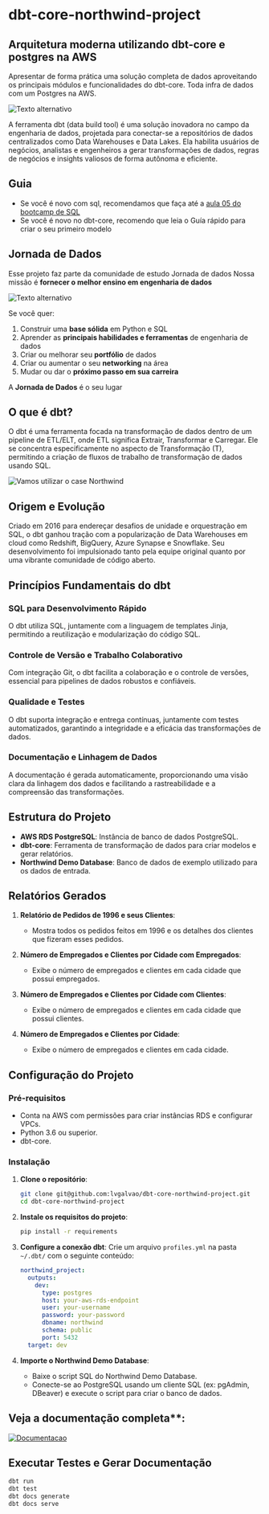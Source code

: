 # dbt-core-northwind-project

## Arquitetura moderna utilizando dbt-core e postgres na AWS

Apresentar de forma prática uma solução completa de dados aproveitando os principais módulos e funcionalidades do dbt-core. Toda infra de dados com um Postgres na AWS.

![Texto alternativo](./pics/overview.png)

A ferramenta dbt (data build tool) é uma solução inovadora no campo da engenharia de dados, projetada para conectar-se a repositórios de dados centralizados como Data Warehouses e Data Lakes. Ela habilita usuários de negócios, analistas e engenheiros a gerar transformações de dados, regras de negócios e insights valiosos de forma autônoma e eficiente.

## Guia

- Se você é novo com sql, recomendamos que faça até a [aula 05 do bootcamp de SQL](https://github.com/lvgalvao/Northwind-SQL-Analytics/tree/main)
- Se você é novo no dbt-core, recomendo que leia o Guía rápido para criar o seu primeiro modelo

## Jornada de Dados

Esse projeto faz parte da comunidade de estudo Jornada de dados
Nossa missão é **fornecer o melhor ensino em engenharia de dados**

![Texto alternativo](./pics/jornada.png)

Se você quer:

1) Construir uma **base sólida** em Python e SQL
2) Aprender as **principais habilidades e ferramentas** de engenharia de dados
3) Criar ou melhorar seu **portfólio** de dados
4) Criar ou aumentar o seu **networking** na área
5) Mudar ou dar o **próximo passo em sua carreira**

A **Jornada de Dados** é o seu lugar

## O que é dbt?

O dbt é uma ferramenta focada na transformação de dados dentro de um pipeline de ETL/ELT, onde ETL significa Extrair, Transformar e Carregar. Ele se concentra especificamente no aspecto de Transformação (T), permitindo a criação de fluxos de trabalho de transformação de dados usando SQL.

![Vamos utilizar o case Northwind](./pics/northwind.png)

## Origem e Evolução

Criado em 2016 para endereçar desafios de unidade e orquestração em SQL, o dbt ganhou tração com a popularização de Data Warehouses em cloud como Redshift, BigQuery, Azure Synapse e Snowflake. Seu desenvolvimento foi impulsionado tanto pela equipe original quanto por uma vibrante comunidade de código aberto.

## Princípios Fundamentais do dbt

### SQL para Desenvolvimento Rápido

O dbt utiliza SQL, juntamente com a linguagem de templates Jinja, permitindo a reutilização e modularização do código SQL.

### Controle de Versão e Trabalho Colaborativo

Com integração Git, o dbt facilita a colaboração e o controle de versões, essencial para pipelines de dados robustos e confiáveis.

### Qualidade e Testes

O dbt suporta integração e entrega contínuas, juntamente com testes automatizados, garantindo a integridade e a eficácia das transformações de dados.

### Documentação e Linhagem de Dados

A documentação é gerada automaticamente, proporcionando uma visão clara da linhagem dos dados e facilitando a rastreabilidade e a compreensão das transformações.

## Estrutura do Projeto

- **AWS RDS PostgreSQL**: Instância de banco de dados PostgreSQL.
- **dbt-core**: Ferramenta de transformação de dados para criar modelos e gerar relatórios.
- **Northwind Demo Database**: Banco de dados de exemplo utilizado para os dados de entrada.

## Relatórios Gerados

1. **Relatório de Pedidos de 1996 e seus Clientes**:
   - Mostra todos os pedidos feitos em 1996 e os detalhes dos clientes que fizeram esses pedidos.
   
2. **Número de Empregados e Clientes por Cidade com Empregados**:
   - Exibe o número de empregados e clientes em cada cidade que possui empregados.
   
3. **Número de Empregados e Clientes por Cidade com Clientes**:
   - Exibe o número de empregados e clientes em cada cidade que possui clientes.
   
4. **Número de Empregados e Clientes por Cidade**:
   - Exibe o número de empregados e clientes em cada cidade.

## Configuração do Projeto

### Pré-requisitos

- Conta na AWS com permissões para criar instâncias RDS e configurar VPCs.
- Python 3.6 ou superior.
- dbt-core.

### Instalação

1. **Clone o repositório**:
   ```sh
   git clone git@github.com:lvgalvao/dbt-core-northwind-project.git
   cd dbt-core-northwind-project
   ```

2. **Instale os requisitos do projeto**:
   ```sh
   pip install -r requirements
   ```

3. **Configure a conexão dbt**:
   Crie um arquivo `profiles.yml` na pasta `~/.dbt/` com o seguinte conteúdo:
   ```yaml
   northwind_project:
     outputs:
       dev:
         type: postgres
         host: your-aws-rds-endpoint
         user: your-username
         password: your-password
         dbname: northwind
         schema: public
         port: 5432
     target: dev
   ```

4. **Importe o Northwind Demo Database**:
   - Baixe o script SQL do Northwind Demo Database.
   - Conecte-se ao PostgreSQL usando um cliente SQL (ex: pgAdmin, DBeaver) e execute o script para criar o banco de dados.


## Veja a documentação completa**:

[![Documentacao](./pics/doc.png)](https://lvgalvao.github.io/dbt-core-northwind-project/)

## Executar Testes e Gerar Documentação

```bash
dbt run
dbt test
dbt docs generate
dbt docs serve
```
